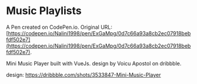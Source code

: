 # Music Playlists

A Pen created on CodePen.io. Original URL: [https://codepen.io/Nalini1998/pen/ExGaMpg/0d7c66a93a8cb2ec07918bebfdf502e7](https://codepen.io/Nalini1998/pen/ExGaMpg/0d7c66a93a8cb2ec07918bebfdf502e7).

Mini Music Player built with VueJs. design by Voicu Apostol on dribbble. 

design: https://dribbble.com/shots/3533847-Mini-Music-Player